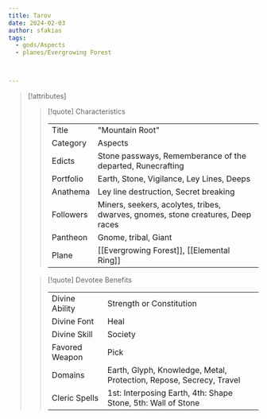 ```yaml
---
title: Tarov
date: 2024-02-03
author: sfakias
tags:
  - gods/Aspects
  - planes/Evergrowing Forest



---
```

> [!attributes]
> 
> > [!quote] Characteristics
> >
> > | | |
> > | --- | --- |
> > | Title |  "Mountain Root" |
> > | Category |  Aspects |
> > | Edicts |  Stone passways, Rememberance of the departed, Runecrafting |
> > | Portfolio |  Earth, Stone, Vigilance, Ley Lines, Deeps |
> > | Anathema |  Ley line destruction, Secret breaking |
> > | Followers |  Miners, seekers, acolytes, tribes, dwarves, gnomes, stone creatures, Deep races |
> > | Pantheon |  Gnome, tribal, Giant |
> > | Plane |  [[Evergrowing Forest]], [[Elemental Ring]] |
>
> > [!quote] Devotee Benefits
> > 
> > | | |
> > | --- | --- |
> > | Divine Ability |  Strength or Constitution |
> > | Divine Font |  Heal |
> > | Divine Skill |  Society |
> > | Favored Weapon |  Pick |
> > | Domains |  Earth, Glyph, Knowledge, Metal, Protection, Repose, Secrecy, Travel |
> > | Cleric Spells |  1st: Interposing Earth, 4th: Shape Stone, 5th: Wall of Stone |

